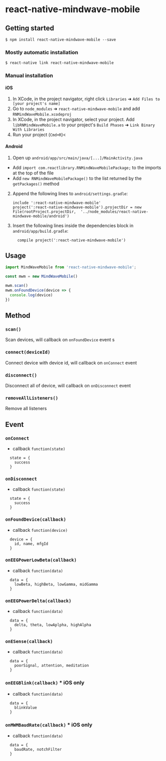 
# react-native-mindwave-mobile

## Getting started

`$ npm install react-native-mindwave-mobile --save`

### Mostly automatic installation

`$ react-native link react-native-mindwave-mobile`

### Manual installation


#### iOS

1. In XCode, in the project navigator, right click `Libraries` ➜ `Add Files to [your project's name]`
2. Go to `node_modules` ➜ `react-native-mindwave-mobile` and add `RNMindWaveMobile.xcodeproj`
3. In XCode, in the project navigator, select your project. Add `libRNMindWaveMobile.a` to your project's `Build Phases` ➜ `Link Binary With Libraries`
4. Run your project (`Cmd+R`)<

#### Android

1. Open up `android/app/src/main/java/[...]/MainActivity.java`
  - Add `import com.reactlibrary.RNMindWaveMobilePackage;` to the imports at the top of the file
  - Add `new RNMindWaveMobilePackage()` to the list returned by the `getPackages()` method
2. Append the following lines to `android/settings.gradle`:
  	```
  	include ':react-native-mindwave-mobile'
  	project(':react-native-mindwave-mobile').projectDir = new File(rootProject.projectDir, 	'../node_modules/react-native-mindwave-mobile/android')
  	```
3. Insert the following lines inside the dependencies block in `android/app/build.gradle`:
  	```
      compile project(':react-native-mindwave-mobile')
  	```

## Usage
```javascript
import MindWaveMobile from 'react-native-mindwave-mobile';

const mwm = new MindWaveMobile()

mwm.scan()
mwm.onFoundDevice(device => {
  console.log(device)
})
```

## Method
### `scan()`
Scan devices, will callback on `onFoundDevice` event
s

### `connect(deviceId)`
Connect device with device id, will callback on `onConnect` event


### `disconnect()`
Disconnect all of device, will callback on `onDisconnect` event


### `removeAllListeners()`
Remove all listeners


## Event

### `onConnect`
- callback `function(state)`
```
  state = {
    success
  }
```

### `onDisconnect`
- callback `function(state)`
```
  state = {
    success
  }
```

### `onFoundDevice(callback)`
- callback `function(device)`
```
  device = {
    id, name, mfgId
  }
```
### `onEEGPowerLowBeta(callback)`
- callback `function(data)`
```
  data = {
    lowBeta, highBeta, lowGamma, midGamma
  }
```
### `onEEGPowerDelta(callback)`
- callback `function(data)`
```
  data = {
    delta, theta, lowAplpha, highAlpha
  }
```
### `onESense(callback)`
- callback `function(data)`
```
  data = {
    poorSignal, attention, meditation
  }
```
### `onEEGBlink(callback)` \* iOS only
- callback `function(data)`
```
  data = {
    blinkValue
  }
```
### `onMWMBaudRate(callback)` \* iOS only
- callback `function(data)`
```
  data = {
    baudRate, notchFilter
  }
```
